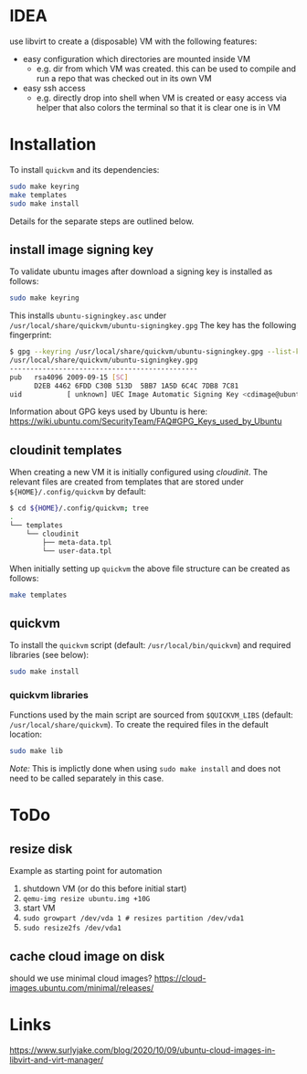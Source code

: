 # IDEA
use libvirt to create a (disposable) VM with the following features:
- easy configuration which directories are mounted inside VM
  - e.g. dir from which VM was created. this can be used to compile and run a repo that was checked out in its own VM
- easy ssh access
  - e.g. directly drop into shell when VM is created or easy access via helper that also colors the terminal so that it is clear one is in VM

# Installation
To install `quickvm` and its dependencies:
```bash
sudo make keyring
make templates
sudo make install
```
Details for the separate steps are outlined below.

## install image signing key
To validate ubuntu images after download a signing key is installed as follows:
```bash
sudo make keyring
```
This installs `ubuntu-signingkey.asc` under `/usr/local/share/quickvm/ubuntu-signingkey.gpg`
The key has the following fingerprint:
```bash
$ gpg --keyring /usr/local/share/quickvm/ubuntu-signingkey.gpg --list-keys --with-fingerprint
/usr/local/share/quickvm/ubuntu-signingkey.gpg
----------------------------------------------
pub   rsa4096 2009-09-15 [SC]
      D2EB 4462 6FDD C30B 513D  5BB7 1A5D 6C4C 7DB8 7C81
uid           [ unknown] UEC Image Automatic Signing Key <cdimage@ubuntu.com>
```
Information about GPG keys used by Ubuntu is here: https://wiki.ubuntu.com/SecurityTeam/FAQ#GPG_Keys_used_by_Ubuntu

## cloudinit templates
When creating a new VM it is initially configured using _cloudinit_. The relevant files are created from templates that are stored under `${HOME}/.config/quickvm` by default:
```bash
$ cd ${HOME}/.config/quickvm; tree
.
└── templates
    └── cloudinit
        ├── meta-data.tpl
        └── user-data.tpl
```
When initially setting up `quickvm` the above file structure can be created as follows:
```bash
make templates
```

## quickvm
To install the `quickvm` script (default: `/usr/local/bin/quickvm`) and required libraries (see below):
```bash
sudo make install
```

### quickvm libraries
Functions used by the main script are sourced from `$QUICKVM_LIBS` (default: `/usr/local/share/quickvm`). To create the required files in the default location:
```bash
sudo make lib
```
*Note:* This is implictly done when using `sudo make install` and does not need to be called separately in this case.

# ToDo

## resize disk
Example as starting point for automation
1. shutdown VM (or do this before initial start)
2. `qemu-img resize ubuntu.img +10G`
3. start VM
4. `sudo growpart /dev/vda 1 # resizes partition /dev/vda1`
5. `sudo resize2fs /dev/vda1`

## cache cloud image on disk
should we use minimal cloud images?
https://cloud-images.ubuntu.com/minimal/releases/

# Links
https://www.surlyjake.com/blog/2020/10/09/ubuntu-cloud-images-in-libvirt-and-virt-manager/